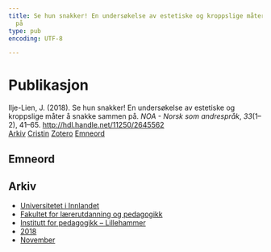 ```yaml
---
title: Se hun snakker! En undersøkelse av estetiske og kroppslige måter å snakke sammen
  på
type: pub
encoding: UTF-8

---
```

<h1>Publikasjon</h1>
<article id="csl-bib-container-6UZAYKK5" class="csl-bib-container">
  <div class="csl-bib-body"> <div class="csl-entry">Ilje-Lien, J. (2018). Se hun snakker! En undersøkelse av estetiske og kroppslige måter å snakke sammen på. <i>NOA - Norsk som andrespråk</i>, <i>33</i>(1–2), 41–65. <a href="http://hdl.handle.net/11250/2645562">http://hdl.handle.net/11250/2645562</a></div> </div>
  <div class="csl-bib-buttons">
    <a href="#taxonomy-article-6UZAYKK5" alt="archive" class="csl-bib-button">Arkiv</a>
    <a href="https://app.cristin.no/results/show.jsf?id=1627439" alt="Cristin" class="csl-bib-button">Cristin</a>
    <a href="http://zotero.org/groups/5881554/items/6UZAYKK5" alt="Zotero" class="csl-bib-button">Zotero</a>
    <a href="#keywords-article-6UZAYKK5" alt="keywords" class="csl-bib-button">Emneord</a>
  </div>
  <div id="csl-bib-meta-container-6UZAYKK5"></div>
</article>
<div id="csl-bib-meta-6UZAYKK5" class="csl-bib-meta">
  <article id="keywords-article-6UZAYKK5" class="keywords-article">
    <h1>Emneord</h1>
    
  </article>
  <article id="taxonomy-article-6UZAYKK5" class="taxonomy-article">
    <h1>Arkiv</h1>
    <ul>
      <li>
        <a href="/nn/archive/?key=3DCRN523">Universitetet i Innlandet</a>
      </li>
      <li>
        <a href="/nn/archive/?key=WYNZA47F">Fakultet for lærerutdanning og pedagogikk</a>
      </li>
      <li>
        <a href="/nn/archive/?key=L8MA547R">Institutt for pedagogikk – Lillehammer</a>
      </li>
      <li>
        <a href="/nn/archive/?key=X2Y974UN">2018</a>
      </li>
      <li>
        <a href="/nn/archive/?key=P4Q39ASJ">November</a>
      </li>
    </ul>
  </article>
</div>
